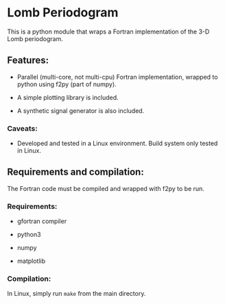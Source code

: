 # Lomb Periodogram

This is a python module that wraps a Fortran implementation of the 3-D Lomb periodogram.

## Features:

- Parallel (multi-core, not multi-cpu) Fortran implementation, wrapped to python using f2py (part of numpy).

- A simple plotting library is included.

- A synthetic signal generator is also included.

### Caveats:

- Developed and tested in a Linux environment. Build system only tested in Linux.

## Requirements and compilation:

The Fortran code must be compiled and wrapped with f2py to be run.

### Requirements:

- gfortran compiler

- python3

- numpy

- matplotlib

### Compilation:

In Linux, simply run `make` from the main directory.
